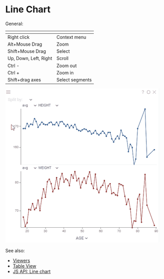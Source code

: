 <!-- TITLE: Line Chart -->
<!-- SUBTITLE: -->

# Line Chart

General:

| []()                  |                 |
|-----------------------|-----------------|
| Right click           | Context menu    |
| Alt+Mouse Drag        | Zoom            |
| Shift+Mouse Drag      | Select          |
| Up, Down, Left, Right | Scroll          |
| Ctrl -                | Zoom out        |
| Ctrl +                | Zoom in         |
| Shift+drag axes       | Select segments |

![Line Chart](../uploads/gifs/line-chart.gif "Line chart")

See also: 
  
  * [Viewers](../viewers/viewers.md)
  * [Table View](../views/table-view.md)
  * [JS API: Line chart](https://public.datagrok.ai/js/samples/ui/viewers/line-chart)
